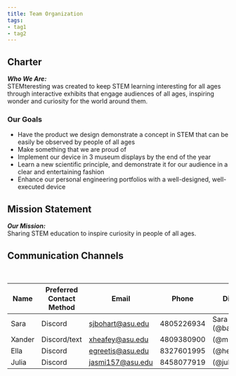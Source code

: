 ```yaml
---
title: Team Organization
tags:
- tag1
- tag2
---
```


## Charter
***Who We Are:*** <br>
STEMteresting was created to keep STEM learning 
interesting for all ages through interactive 
exhibits that engage audiences of all ages, 
inspiring wonder and curiosity for the world 
around them.
### Our Goals <br>
- Have the product we design demonstrate a concept in STEM that can be easily be observed by people of all ages
- Make something that we are proud of
- Implement our device in 3 museum displays by
the end of the year
- Learn a new scientific principle, and 
demonstrate it for our audience in a clear and 
entertaining fashion
- Enhance our personal engineering portfolios
with a well-designed, well-executed device

## Mission Statement
***Our Mission:*** <br>
Sharing STEM education to inspire curiosity in 
people of all ages.

## Communication Channels
 <br>

Name  | Preferred Contact Method |Email            |Phone       |Discord Name
------|--------------------------|-----------------|------------|------------
Sara  | Discord                  |sjbohart@asu.edu |4805226934  |Sara (@bananabreadmfn)
Xander| Discord/text             |xheafey@asu.edu  |4809380900  |(@mr.shitman)
Ella  | Discord                  |egreetis@asu.edu |8327601995  |(@hella8931)
Julia | Discord                  |jasmi157@asu.edu |8458077919  |(@juliasmith141)